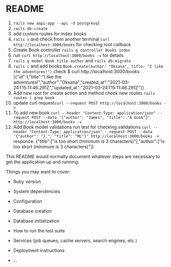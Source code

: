# README

1. `rails new aapi-app --api -d postgresql`
2. `rails db:create`
4. add custom routes for index books
3. `rails s` and check from another terminal `curl http://localhost:3000/books` for checking root callback
5. Create Book controller `rails g controller Books index`
6. run `curl http://localhost:3000/books -v` for details
7. `rails g model Book title author` and `rails db:migrate`
8. `rails c` and add books
`Book.create(author: "Oksana", title: "I like the adventures!")`
check $ curl http://localhost:3000/books
[{"id":1,"title":"I like the adventures!","author":"Oksana","created_at":"2021-03-24T15:11:46.291Z","updated_at":"2021-03-24T15:11:46.291Z"}]
9. Add new root for create action and method
check new routes `rails routes | grep book`
10. update curl request`curl --request POST http://localhost:3000/books -v`
11. To add new book `curl --header "Content-Type: application/json" --request POST --data '{"author": "James", "title": "A book"}' http://localhost:3000/books -v`
12. Add Book model validations
run test for checking validations `curl --header "Content-Type: application/json" --request POST --data '{"author": "J.", "title": "ML"}' http://localhost:3000/books -v`
responce: {"title":["is too short (minimum is 3 characters)"],"author":["is too short (minimum is 3 characters)"]}

This README would normally document whatever steps are necessary to get the
application up and running.

Things you may want to cover:

* Ruby version

* System dependencies

* Configuration

* Database creation

* Database initialization

* How to run the test suite

* Services (job queues, cache servers, search engines, etc.)

* Deployment instructions

* ...
